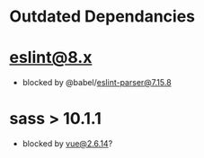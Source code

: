 # Outdated Dependancies

# eslint@8.x

- blocked by @babel/eslint-parser@7.15.8

# sass > 10.1.1

- blocked by vue@2.6.14?
